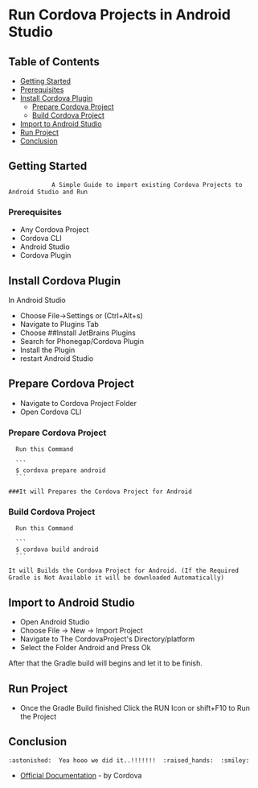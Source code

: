 # Run Cordova Projects in Android Studio

## Table of Contents
  * [Getting Started](#getting-started)
  * [Prerequisites](#prerequisites)
  * [Install Cordova Plugin](#install-cordova-plugin)
      * [Prepare Cordova Project](#prepare-Cordova-Project)
      * [Build Cordova Project](#build-cordova-project)
  * [Import to Android Studio](#import-to-android-studio)
  * [Run Project](#run-project)
  * [Conclusion](#conclusion)

## Getting Started

                A Simple Guide to import existing Cordova Projects to Android Studio and Run 

### Prerequisites

* Any Cordova Project
* Cordova CLI
* Android Studio
* Cordova Plugin

## Install Cordova Plugin

In Android Studio 

   * Choose File->Settings or (Ctrl+Alt+s) 
   * Navigate to Plugins Tab
   * Choose ##Install JetBrains Plugins
   * Search for Phonegap/Cordova Plugin
   * Install the Plugin
   * restart Android Studio

## Prepare Cordova Project
   
   * Navigate to Cordova Project Folder
   * Open Cordova CLI
   
   ### Prepare Cordova Project

      Run this Command 

      ```
      $ cordova prepare android
      ```
   
    ###It will Prepares the Cordova Project for Android

   
   ### Build Cordova Project

      Run this Command 

      ```
      $ cordova build android
      ```

    It will Builds the Cordova Project for Android. (If the Required Gradle is Not Available it will be downloaded Automatically)


## Import to Android Studio

   * Open Android Studio
   * Choose File -> New -> Import Project
   * Navigate to The CordovaProject's Directory/platform
   * Select the Folder Android and Press Ok

   After that the Gradle build will begins and let it to be finish. 

## Run Project

   * Once the Gradle Build finished Click the RUN Icon or shift+F10 to Run the Project


## Conclusion

    :astonished:  Yea hooo we did it..!!!!!!!  :raised_hands:  :smiley: 

* [Official Documentation](https://cordova.apache.org/docs/en/latest/guide/platforms/android/#opening-a-project-in-android-studio) - by Cordova

